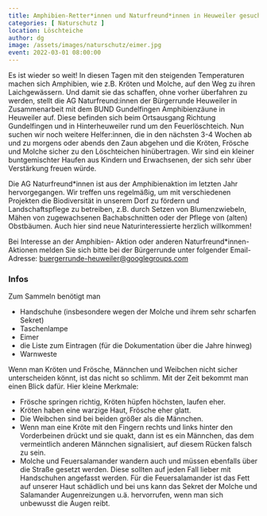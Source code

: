 ```yaml
---
title: Amphibien-Retter*innen und Naturfreund*innen in Heuweiler gesucht
categories: [ Naturschutz ]
location: Löschteiche
author: dg
image: /assets/images/naturschutz/eimer.jpg
event: 2022-03-01 08:00:00
---
```


Es ist wieder so weit! In diesen Tagen mit den steigenden Temperaturen machen sich Amphibien, wie z.B. Kröten und Molche, auf den Weg zu ihren Laichgewässern. Und damit sie das schaffen, ohne vorher überfahren zu werden, stellt die AG Naturfreund:innen der Bürgerrunde Heuweiler in Zusammenarbeit mit dem BUND Gundelfingen Amphibienzäune in Heuweiler auf. Diese befinden sich beim Ortsausgang Richtung Gundelfingen und in Hinterheuweiler rund um den Feuerlöschteich. Nun suchen wir noch weitere Helfer:innen, die in den nächsten 3-4 Wochen ab und zu morgens oder abends den Zaun abgehen und die Kröten, Frösche und Molche sicher zu den Löschteichen hinübertragen. Wir sind ein kleiner buntgemischter Haufen aus Kindern und Erwachsenen, der sich sehr über Verstärkung freuen würde.

Die AG Naturfreund*innen ist aus der Amphibienaktion im letzten Jahr hervorgegangen. Wir treffen uns regelmäßig, um mit verschiedenen Projekten die Biodiversität in unserem Dorf zu fördern und Landschaftspflege zu betreiben, z.B. durch Setzen von Blumenzwiebeln, Mähen von zugewachsenen Bachabschnitten oder der Pflege von (alten) Obstbäumen. Auch hier sind neue Naturinteressierte herzlich willkommen!

Bei Interesse an der Amphibien- Aktion oder anderen Naturfreund*innen-Aktionen melden Sie sich bitte bei der Bürgerrunde unter folgender Email-Adresse: [buergerrunde-heuweiler@googlegroups.com](mailto:buergerrunde-heuweiler@googlegroups.com)
 
### Infos

Zum Sammeln benötigt man

- Handschuhe (insbesondere wegen der Molche und ihrem sehr scharfen Sekret)
- Taschenlampe
- Eimer
- die Liste zum Eintragen (für die Dokumentation über die Jahre hinweg)
- Warnweste
 
Wenn man Kröten und Frösche, Männchen und Weibchen nicht sicher unterscheiden könnt, ist das nicht so schlimm. Mit der Zeit bekommt man einen Blick dafür. Hier kleine Merkmale:

- Frösche springen richtig, Kröten hüpfen höchsten, laufen eher.
- Kröten haben eine warzige Haut, Frösche eher glatt.
- Die Weibchen sind bei beiden größer als die Männchen.
- Wenn man eine Kröte mit den Fingern rechts und links hinter den Vorderbeinen drückt und sie quakt, dann ist es ein Männchen, das dem vermeintlich anderen Männchen signalisiert, auf diesem Rücken falsch zu sein.
- Molche und Feuersalamander wandern auch und müssen ebenfalls über die Straße gesetzt werden. Diese sollten auf jeden Fall lieber mit Handschuhen angefasst werden. Für die Feuersalamander ist das Fett auf unserer Haut schädlich und bei uns kann das Sekret der Molche und Salamander Augenreizungen u.ä. hervorrufen, wenn man sich unbewusst die Augen reibt.
